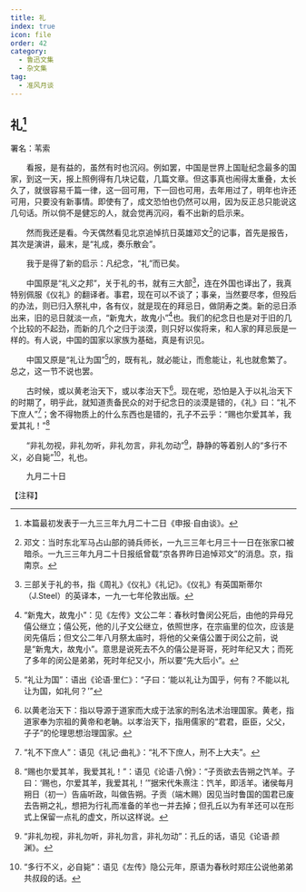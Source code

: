 ```yaml
---
title: 礼
index: true
icon: file
order: 42
category:
  - 鲁迅文集
  - 杂文集
tag:  
  - 准风月谈
---
```


## 礼[^①]

署名：苇索

　　看报，是有益的，虽然有时也沉闷。例如罢，中国是世界上国耻纪念最多的国家，到这一天，报上照例得有几块记载，几篇文章。但这事真也闹得太重叠，太长久了，就很容易千篇一律，这一回可用，下一回也可用，去年用过了，明年也许还可用，只要没有新事情。即使有了，成文恐怕也仍然可以用，因为反正总只能说这几句话。所以倘不是健忘的人，就会觉再沉闷，看不出新的启示来。

　　然而我还是看。今天偶然看见北京追悼抗日英雄邓文[^②]的记事，首先是报告，其次是演讲，最末，是“礼成，奏乐散会”。

　　我于是得了新的启示：凡纪念，“礼”而已矣。

　　中国原是“礼义之邦”，关于礼的书，就有三大部[^③]，连在外国也译出了，我真特别佩服《仪礼》的翻译者。事君，现在可以不谈了；事亲，当然要尽孝，但殁后的办法，则已归入祭礼中，各有仪，就是现在的拜忌日，做阴寿之类。新的忌日添出来，旧的忌日就淡一点，“新鬼大，故鬼小”[^④]也。我们的纪念日也是对于旧的几个比较的不起劲，而新的几个之归于淡漠，则只好以俟将来，和人家的拜忌辰是一样的。有人说，中国的国家以家族为基础，真是有识见。

　　中国又原是“礼让为国”[^⑤]的，既有礼，就必能让，而愈能让，礼也就愈繁了。总之，这一节不说也罢。

　　古时候，或以黄老治天下，或以孝治天下[^⑥]。现在呢，恐怕是入于以礼治天下的时期了，明乎此，就知道责备民众的对于纪念日的淡漠是错的，《礼》曰：“礼不下庶人”[^⑦]；舍不得物质上的什么东西也是错的，孔子不云乎：“赐也尔爱其羊，我爱其礼！”[^⑧]

　　“非礼勿视，非礼勿听，非礼勿言，非礼勿动”[^⑨]，静静的等着别人的“多行不义，必自毙”[^⑩]，礼也。

　　九月二十日

【注释】

[^①]:本篇最初发表于一九三三年九月二十二日《申报·自由谈》。

[^②]:邓文：当时东北军马占山部的骑兵师长，一九三三年七月三十一日在张家口被暗杀。一九三三年九月二十日报纸曾载“京各界昨日追悼邓文”的消息。京，指南京。

[^③]:三部关于礼的书，指《周礼》《仪礼》《礼记》。《仪礼》有英国斯蒂尔（J.Steel）的英译本，一九一七年伦敦出版。

[^④]:“新鬼大，故鬼小”：见《左传》文公二年：春秋时鲁闵公死后，由他的异母兄僖公继立；僖公死，他的儿子文公继立，依照世序，在宗庙里的位次，应该是闵先僖后；但文公二年八月祭太庙时，将他的父亲僖公置于闵公之前，说是“新鬼大，故鬼小”。意思是说死去不久的僖公是哥哥，死时年纪又大；而死了多年的闵公是弟弟，死时年纪又小，所以要“先大后小”。

[^⑤]:“礼让为国”：语出《论语·里仁》：“子曰：‘能以礼让为国乎，何有？不能以礼让为国，如礼何？’”

[^⑥]:以黄老治天下：指以导源于道家而大成于法家的刑名法术治理国家。黄老，指道家奉为宗祖的黄帝和老聃。以孝治天下，指用儒家的“君君，臣臣，父父，子子”的伦理思想治理国家。

[^⑦]:“礼不下庶人”：语见《礼记·曲礼》：“礼不下庶人，刑不上大夫”。

[^⑧]:“赐也尔爱其羊，我爱其礼！”：语见《论语·八佾》：“子贡欲去告朔之饩羊。子曰：‘赐也，尔爱其羊，我爱其礼！’”据宋代朱熹注：饩羊，即活羊。诸侯每月朔日（初一）告庙听政，叫做告朔。子贡（端木赐）因见当时鲁国的国君已废去告朔之礼，想把为行礼而准备的羊也一并去掉；但孔丘以为有羊还可以在形式上保留一点礼的虚文，所以这样说。

[^⑨]:“非礼勿视，非礼勿听，非礼勿言，非礼勿动”：孔丘的话，语见《论语·颜渊》。

[^⑩]:“多行不义，必自毙”：语见《左传》隐公元年，原语为春秋时郑庄公说他弟弟共叔段的话。
